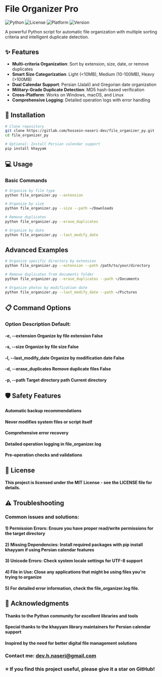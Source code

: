 # File Organizer Pro

![Python](https://img.shields.io/badge/Python-3.6%2B-blue)
![License](https://img.shields.io/badge/License-MIT-green)
![Platform](https://img.shields.io/badge/Platform-Windows%2C%20macOS%2C%20Linux-lightgrey)
![Version](https://img.shields.io/badge/Version-2.0.0-blue)

A powerful Python script for automatic file organization with multiple sorting criteria and intelligent duplicate detection.

## ✨ Features

- **Multi-criteria Organization**: Sort by extension, size, date, or remove duplicates
- **Smart Size Categorization**: Light (<10MB), Medium (10-100MB), Heavy (>100MB)
- **Dual Calendar Support**: Persian (Jalali) and Gregorian date organization
- **Military-Grade Duplicate Detection**: MD5 hash-based verification
- **Cross-Platform**: Works on Windows, macOS, and Linux
- **Comprehensive Logging**: Detailed operation logs with error handling

## 🚀 Installation

```bash
# Clone repository
git clone https://gitlab.com/hossein-naseri-dev/file_organizer_py.git
cd file_organizer_py

# Optional: Install Persian calendar support
pip install khayyam
```



## 💻 Usage
### Basic Commands
```bash
# Organize by file type
python file_organizer.py --extension

# Organize by size
python file_organizer.py --size --path ~/Downloads

# Remove duplicates
python file_organizer.py --erase_duplicates

# Organize by date
python file_organizer.py --last_modify_date
```



## Advanced Examples
```bash
# Organize specific directory by extension
python file_organizer.py --extension --path /path/to/your/directory

# Remove duplicates from documents folder
python file_organizer.py --erase_duplicates --path ~/Documents

# Organize photos by modification date
python file_organizer.py --last_modify_date --path ~/Pictures
```


## 📋 Command Options
### Option	Description	Default:
#### -e, --extension	Organize by file extension	False
#### -s, --size	Organize by file size	False
#### -l, --last_modify_date	Organize by modification date	False
#### -d, --erase_duplicates	Remove duplicate files	False
#### -p, --path	Target directory path	Current directory



## 🛡️ Safety Features
#### Automatic backup recommendations
#### Never modifies system files or script itself
#### Comprehensive error recovery
#### Detailed operation logging in file_organizer.log
#### Pre-operation checks and validations


## 📝 License
#### This project is licensed under the MIT License - see the LICENSE file for details.


## ⚠️ Troubleshooting
### Common issues and solutions:
#### 1) Permission Errors: Ensure you have proper read/write permissions for the target directory
#### 2) Missing Dependencies: Install required packages with pip install khayyam if using Persian calendar features
#### 3) Unicode Errors: Check system locale settings for UTF-8 support
#### 4) File in Use: Close any applications that might be using files you're trying to organize
#### 5) For detailed error information, check the file_organizer.log file.


## 🙏 Acknowledgments
#### Thanks to the Python community for excellent libraries and tools
#### Special thanks to the khayyam library maintainers for Persian calendar support
#### Inspired by the need for better digital file management solutions

### Contact me: dev.h.naseri@gmail.com
### ⭐ If you find this project useful, please give it a star on GitHub!